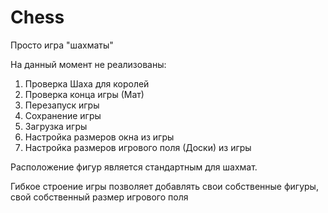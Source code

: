 # Chess
 
Просто игра "шахматы"

На данный момент не реализованы:

1. Проверка Шаха для королей
2. Проверка конца игры (Мат)
3. Перезапуск игры
4. Сохранение игры
5. Загрузка игры 
7. Настройка размеров окна из игры
8. Настройка размеров игрового поля (Доски) из игры

Расположение фигур является стандартным для шахмат.

Гибкое строение игры позволяет добавлять свои собственные фигуры, свой собственный размер игрового поля

